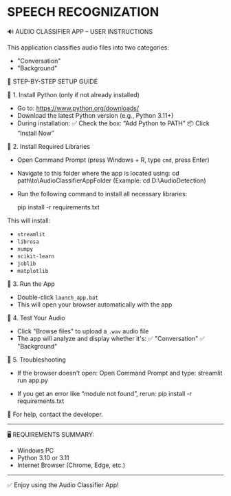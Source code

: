 # SPEECH RECOGNIZATION

🔊 AUDIO CLASSIFIER APP – USER INSTRUCTIONS

This application classifies audio files into two categories:
- "Conversation"
- "Background"

👣 STEP-BY-STEP SETUP GUIDE

📌 1. Install Python (only if not already installed)
   - Go to: https://www.python.org/downloads/
   - Download the latest Python version (e.g., Python 3.11+)
   - During installation:
       ✅ Check the box: “Add Python to PATH”
       📦 Click “Install Now”

📌 2. Install Required Libraries
   - Open Command Prompt (press Windows + R, type `cmd`, press Enter)
   - Navigate to this folder where the app is located using:
       cd path\to\AudioClassifierAppFolder
       (Example: cd D:\AudioDetection)

   - Run the following command to install all necessary libraries:

       pip install -r requirements.txt

   This will install:
   - `streamlit`
   - `librosa`
   - `numpy`
   - `scikit-learn`
   - `joblib`
   - `matplotlib`

📌 3. Run the App
   - Double-click `launch_app.bat`
   - This will open your browser automatically with the app

📌 4. Test Your Audio
   - Click "Browse files" to upload a `.wav` audio file
   - The app will analyze and display whether it's:
       ✅ "Conversation"
       ✅ "Background"

📌 5. Troubleshooting
   - If the browser doesn't open:
       Open Command Prompt and type:
       streamlit run app.py

   - If you get an error like “module not found”, rerun:
       pip install -r requirements.txt

📩 For help, contact the developer.

---

🖥️ REQUIREMENTS SUMMARY:
- Windows PC
- Python 3.10 or 3.11
- Internet Browser (Chrome, Edge, etc.)

---

✅ Enjoy using the Audio Classifier App!
